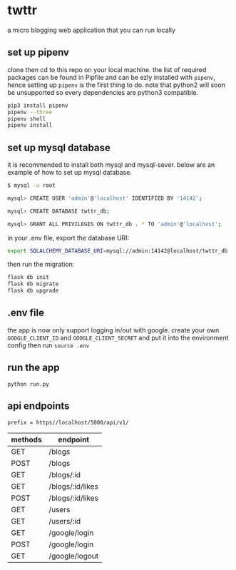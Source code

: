 # twttr

a micro blogging web application that you can run locally

## set up pipenv

clone then cd to this repo on your local machine. the list of required packages can be found in Pipfile and can be ezly installed with `pipenv`, hence setting up `pipenv` is the first thing to do. note that python2 will soon be unsupported so every dependencies are python3 compatible.

``` bash
pip3 install pipenv
pipenv --three
pipenv shell
pipenv install
```

## set up mysql database

it is recommended to install both mysql and mysql-sever. below are an example of how to set up mysql database.

``` bash
$ mysql -u root

mysql> CREATE USER 'admin'@'localhost' IDENTIFIED BY '14142';

mysql> CREATE DATABASE twttr_db;

mysql> GRANT ALL PRIVILEGES ON twttr_db . * TO 'admin'@'localhost';
```

in your .env file, export the database URI:

``` bash
export SQLALCHEMY_DATABASE_URI=mysql://admin:14142@localhost/twttr_db
```

then run the migration:
``` bash
flask db init
flask db migrate
flask db upgrade
```

## .env file

the app is now only support logging in/out with google. create your own `GOOGLE_CLIENT_ID` and `GOOGLE_CLIENT_SECRET` and put it into the environment config then run `source .env`

## run the app

```
python run.py
```

## api endpoints

`prefix = https//localhost/5000/api/v1/`

|methods| endpoint         |
|-------|------------------|
| GET   | /blogs           |
| POST  | /blogs           |
| GET   | /blogs/:id       |
| GET   | /blogs/:id/likes |
| POST  | /blogs/:id/likes |
| GET   | /users           |
| GET   | /users/:id       |
| GET   | /google/login    |
| POST  | /google/login    |
| GET   | /google/logout   |
